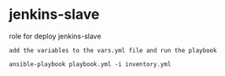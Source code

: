 # jenkins-slave
role for deploy jenkins-slave

```bigquery
add the variables to the vars.yml file and run the playbook

ansible-playbook playbook.yml -i inventory.yml
```
